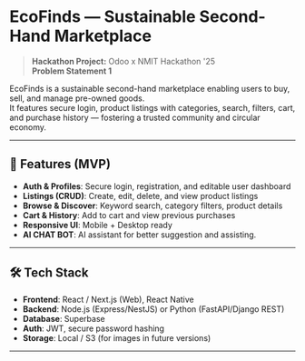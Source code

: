# EcoFinds — Sustainable Second-Hand Marketplace

> **Hackathon Project:** Odoo x NMIT Hackathon '25  
> **Problem Statement 1**  

EcoFinds is a sustainable second-hand marketplace enabling users to buy, sell, and manage pre-owned goods.  
It features secure login, product listings with categories, search, filters, cart, and purchase history — fostering a trusted community and circular economy.

---

## 🚀 Features (MVP)
- **Auth & Profiles**: Secure login, registration, and editable user dashboard  
- **Listings (CRUD)**: Create, edit, delete, and view product listings  
- **Browse & Discover**: Keyword search, category filters, product details  
- **Cart & History**: Add to cart and view previous purchases  
- **Responsive UI**: Mobile + Desktop ready
- **AI CHAT BOT**: AI assistant for better suggestion and assisting.

---

## 🛠️ Tech Stack
- **Frontend**: React / Next.js (Web), React Native   
- **Backend**: Node.js (Express/NestJS) or Python (FastAPI/Django REST)  
- **Database**: Superbase  
- **Auth**: JWT, secure password hashing  
- **Storage**: Local / S3 (for images in future versions)  

---

